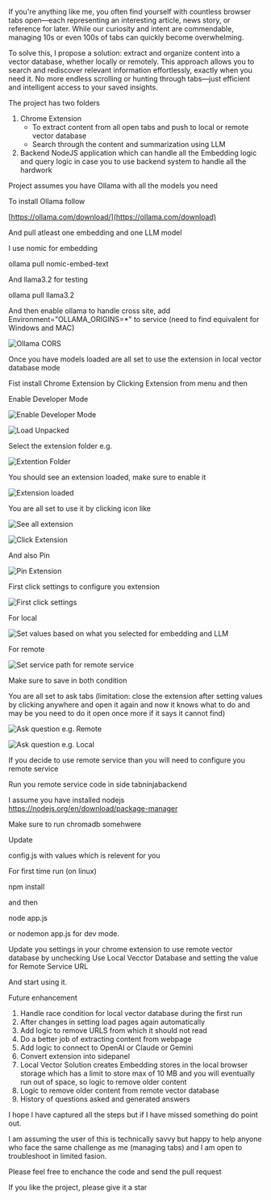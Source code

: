 If you're anything like me, you often find yourself with countless browser tabs open—each representing an interesting article, news story, or reference for later. While our curiosity and intent are commendable, managing 10s or even 100s of tabs can quickly become overwhelming.

To solve this, I propose a solution: extract and organize content into a vector database, whether locally or remotely. This approach allows you to search and rediscover relevant information effortlessly, exactly when you need it. No more endless scrolling or hunting through tabs—just efficient and intelligent access to your saved insights.

The project has two folders

1. Chrome Extension
   * To extract content from all open tabs and push to local or remote vector database
   * Search through the content and summarization using LLM
2.  Backend NodeJS application which can handle all the Embedding logic and query logic in case you to use backend system to handle all the hardwork

Project assumes you have Ollama with all the models you need

To install Ollama follow

[https://ollama.com/download/](https://ollama.com/download)

And pull atleast one embedding and one LLM model

I use nomic for embedding

ollama pull nomic-embed-text 

And llama3.2 for testing

ollama pull llama3.2

And then enable ollama to handle cross site, add Environment="OLLAMA_ORIGINS=*" to service (need to find equivalent for Windows and MAC)

![Ollama CORS](https://github.com/user-attachments/assets/002cbf5a-d4d8-4caf-aee4-d7f285d4ad5f)



Once you have models loaded are all set to use the extension in local vector database mode

Fist install Chrome Extension by Clicking Extension from menu and then 

Enable Developer Mode

![Enable Developer Mode](https://github.com/user-attachments/assets/527cda7a-fc44-4ce6-9e31-45f6f2630f00)

![Load Unpacked](https://github.com/user-attachments/assets/cd7f5e0d-38a3-4e0e-b3c4-a71ce87cb0d8)

Select the extension folder e.g.

![Extention Folder](https://github.com/user-attachments/assets/fd0711fb-177f-43a7-b476-b10686baeddb)


You should see an extension loaded, make sure to enable it

![Extension loaded](https://github.com/user-attachments/assets/313cbb12-803b-45fc-968e-4d31619696cd)

You are all set to use it by clicking icon like

![See all extension](https://github.com/user-attachments/assets/572f62e6-a1d0-47ca-8ff9-ab5d6d489b26)


![Click Extension](https://github.com/user-attachments/assets/0fc34eb4-73d1-4f11-bb2a-02af56bebd89)

And also Pin

![Pin Extension](https://github.com/user-attachments/assets/3830f89b-1841-43a7-9504-55a1449b9126)


First click settings to configure you extension

![First click settings](https://github.com/user-attachments/assets/3b7fd6ce-705e-43cf-a100-c8e2651d536b)


For local 

![Set values based on what you selected for embedding and LLM](https://github.com/user-attachments/assets/e1937dd2-e560-4b16-8a61-4e27cab29119)


For remote

![Set service path for remote service](https://github.com/user-attachments/assets/17e354bc-f0ca-46bb-8c81-b3727a0b3e03)

Make sure to save in both condition

You are all set to ask tabs (limitation: close the extension after setting values by clicking anywhere and open it again and now it knows what to do and may be you need to do it open once more if it says it cannot find)

![Ask question e.g. Remote](https://github.com/user-attachments/assets/fd5ee5d5-26bc-46fa-af6a-7cdc1f403dc9)

![Ask question e.g. Local](https://github.com/user-attachments/assets/10422735-2c4a-4d0e-88a0-fcd6699a7031)


If you decide to use remote service than you will need to configure you remote service

Run you remote service code in side tabninjabackend
 
I assume you have installed nodejs https://nodejs.org/en/download/package-manager

Make sure to run chromadb somehwere

Update

config.js with values which is relevent for you

For first time run (on linux)

npm install 

and then 

node app.js

or nodemon app.js for dev mode.


Update you settings in your chrome extension to use remote vector database by unchecking Use Local Vecctor Database and setting the value for Remote Service URL

And start using it.


Future enhancement

1. Handle race condition for local vector database during the first run
2. After changes in setting load pages again automatically
3. Add logic to remove URLS from which it should not read
4. Do a better job of extracting content from webpage
5. Add logic to connect to OpenAI or Claude or Gemini
6. Convert extension into sidepanel
7. Local Vector Solution creates Embedding stores in the local browser storage which has a limit to store max of 10 MB and you will eventually run out of space, so logic to remove older content
8. Logic to remove older content from remote vector database
9. History of questions asked and generated answers


I hope I have captured all the steps but if I have missed something do point out.

I am assuming the user of this is technically savvy but happy to help anyone who face the same challenge as me (managing tabs) and I am open to troubleshoot in limited fasion. 



Please feel free to enchance the code and send the pull request

If you like the project, please give it a star
   
